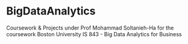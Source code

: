 # BigDataAnalytics
Coursework &amp; Projects under Prof Mohammad Soltanieh-Ha for the coursework Boston University IS 843 - Big Data Analytics for Business
